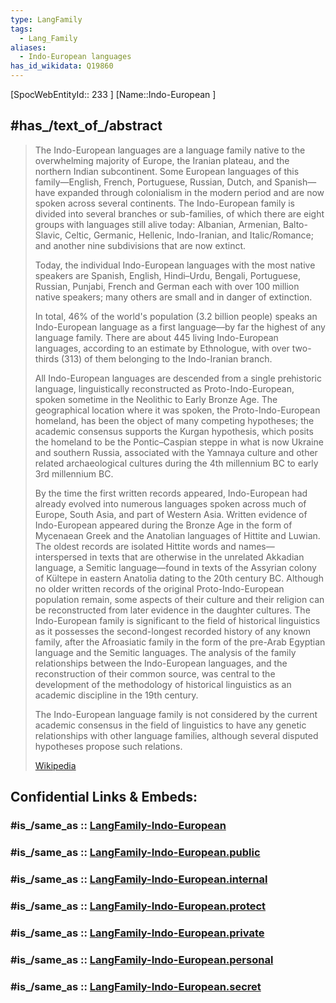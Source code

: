 ```yaml
---
type: LangFamily
tags:
  - Lang_Family
aliases:
  - Indo-European languages
has_id_wikidata: Q19860
---
```


 [SpocWebEntityId:: 233 ]
[Name::Indo-European ]


## #has_/text_of_/abstract  


> The Indo-European languages are a language family native to the overwhelming majority of Europe, the Iranian plateau, and the northern Indian subcontinent. Some European languages of this family—English, French, Portuguese, Russian, Dutch, and Spanish—have expanded through colonialism in the modern period and are now spoken across several continents. The Indo-European family is divided into several branches or sub-families, of which there are eight groups with languages still alive today: Albanian, Armenian, Balto-Slavic, Celtic, Germanic, Hellenic, Indo-Iranian, and Italic/Romance; and another nine subdivisions that are now extinct.
>
> Today, the individual Indo-European languages with the most native speakers are Spanish, English, Hindi–Urdu, Bengali, Portuguese, Russian, Punjabi, French and German each with over 100 million native speakers; many others are small and in danger of extinction.
>
> In total, 46% of the world's population (3.2 billion people) speaks an Indo-European language as a first language—by far the highest of any language family. There are about 445 living Indo-European languages, according to an estimate by Ethnologue, with over two-thirds (313) of them belonging to the Indo-Iranian branch.
> 
> All Indo-European languages are descended from a single prehistoric language, linguistically reconstructed as Proto-Indo-European, spoken sometime in the Neolithic to Early Bronze Age. The geographical location where it was spoken, the Proto-Indo-European homeland, has been the object of many competing hypotheses; the academic consensus supports the Kurgan hypothesis, which posits the homeland to be the Pontic–Caspian steppe in what is now Ukraine and southern Russia, associated with the Yamnaya culture and other related archaeological cultures during the 4th millennium BC to early 3rd millennium BC. 
> 
> By the time the first written records appeared, Indo-European had already evolved into numerous languages spoken across much of Europe, South Asia, and part of Western Asia. Written evidence of Indo-European appeared during the Bronze Age in the form of Mycenaean Greek and the Anatolian languages of Hittite and Luwian. The oldest records are isolated Hittite words and names—interspersed in texts that are otherwise in the unrelated Akkadian language, a Semitic language—found in texts of the Assyrian colony of Kültepe in eastern Anatolia dating to the 20th century BC. Although no older written records of the original Proto-Indo-European population remain, some aspects of their culture and their religion can be reconstructed from later evidence in the daughter cultures. The Indo-European family is significant to the field of historical linguistics as it possesses the second-longest recorded history of any known family, after the Afroasiatic family in the form of the pre-Arab Egyptian language and the Semitic languages. The analysis of the family relationships between the Indo-European languages, and the reconstruction of their common source, was central to the development of the methodology of historical linguistics as an academic discipline in the 19th century.
>
> The Indo-European language family is not considered by the current academic consensus in the field of linguistics to have any genetic relationships with other language families, although several disputed hypotheses propose such relations.
>
> [Wikipedia](https://en.wikipedia.org/wiki/Indo-European%20languages)


## Confidential Links & Embeds: 

### #is_/same_as :: [LangFamily-Indo-European](/_Standards/Language/Lang~Family/LangFamily-Indo-European.md) 

### #is_/same_as :: [LangFamily-Indo-European.public](/_public/Language/Lang~Family/LangFamily-Indo-European.public.md) 

### #is_/same_as :: [LangFamily-Indo-European.internal](/_internal/Language/Lang~Family/LangFamily-Indo-European.internal.md) 

### #is_/same_as :: [LangFamily-Indo-European.protect](/_protect/Language/Lang~Family/LangFamily-Indo-European.protect.md) 

### #is_/same_as :: [LangFamily-Indo-European.private](/_private/Language/Lang~Family/LangFamily-Indo-European.private.md) 

### #is_/same_as :: [LangFamily-Indo-European.personal](/_personal/Language/Lang~Family/LangFamily-Indo-European.personal.md) 

### #is_/same_as :: [LangFamily-Indo-European.secret](/_secret/Language/Lang~Family/LangFamily-Indo-European.secret.md)

